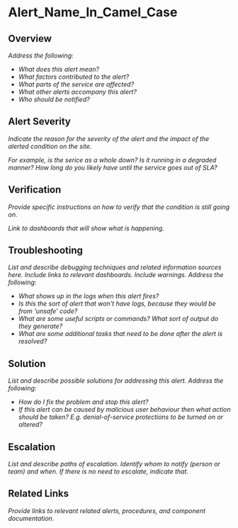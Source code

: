# Alert_Name_In_Camel_Case

## Overview

_Address the following:_

-   _What does this alert mean?_
-   _What factors contributed to the alert?_
-   _What parts of the service are affected?_
-   _What other alerts accompany this alert?_
-   _Who should be notified?_

## Alert Severity

_Indicate the reason for the severity of the alert and the impact of the alerted condition on the
site._

_For example, is the serice as a whole down? Is it running in a degraded manner? How long do you
likely have until the service goes out of SLA?_

## Verification

_Provide specific instructions on how to verify that the condition is still going on._

_Link to dashboards that will show what is happening._

## Troubleshooting

_List and describe debugging techniques and related information sources here. Include links to
relevant dashboards. Include warnings. Address the following:_

-   _What shows up in the logs when this alert fires?_
-   _Is this the sort of alert that won't have logs, because they would be from 'unsafe' code?_
-   _What are some useful scripts or commands? What sort of output do they generate?_
-   _What are some additional tasks that need to be done after the alert is resolved?_

## Solution

_List and describe possible solutions for addressing this alert. Address the following:_

-   _How do I fix the problem and stop this alert?_
-   _If this alert can be caused by malicious user behaviour then what action should be taken? E.g.
    denial-of-service protections to be turned on or altered?_

## Escalation

_List and describe paths of escalation. Identify whom to notify (person or team) and when. If there
is no need to escalate, indicate that._

## Related Links

_Provide links to relevant related alerts, procedures, and component documentation._
